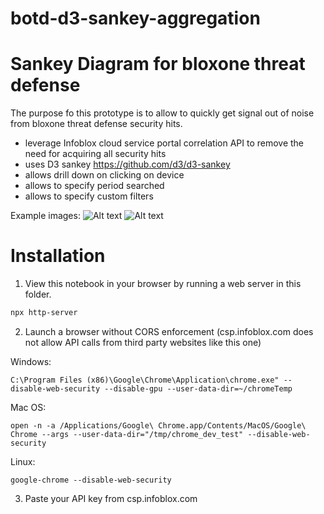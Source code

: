 # botd-d3-sankey-aggregation
# Sankey Diagram for bloxone threat defense

The purpose fo this prototype is to allow to quickly get signal out of noise from bloxone threat defense security hits.

- leverage Infoblox cloud service portal correlation API to remove the need for acquiring all security hits 
- uses D3 sankey https://github.com/d3/d3-sankey
- allows drill down on clicking on device
- allows to specify period searched
- allows to specify custom filters 

Example images:
![Alt text](https://github.com/njeanselme/botd-d3-sankey-aggregation/blob/main/images/aggregated%20hits.pmg.png?raw=true)
![Alt text](https://github.com/njeanselme/botd-d3-sankey-aggregation/blob/main/images/drilldown.png?raw=true)



# Installation

1) View this notebook in your browser by running a web server in this folder.

~~~sh
npx http-server
~~~

2) Launch a browser without CORS enforcement (csp.infoblox.com does not allow API calls from third party websites like this one)

Windows:
~~~
C:\Program Files (x86)\Google\Chrome\Application\chrome.exe" --disable-web-security --disable-gpu --user-data-dir=~/chromeTemp
~~~
Mac OS:
~~~
open -n -a /Applications/Google\ Chrome.app/Contents/MacOS/Google\ Chrome --args --user-data-dir="/tmp/chrome_dev_test" --disable-web-security
~~~
Linux:
~~~
google-chrome --disable-web-security
~~~

3) Paste your API key from csp.infoblox.com

